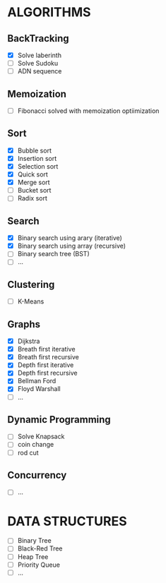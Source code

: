 # ALGORITHMS
## BackTracking
- [x] Solve laberinth
- [ ] Solve Sudoku
- [ ] ADN sequence

## Memoization
- [ ] Fibonacci solved with memoization optiimization

## Sort
- [x] Bubble sort
- [x] Insertion sort
- [x] Selection sort
- [x] Quick sort
- [x] Merge sort
- [ ] Bucket sort
- [ ] Radix sort

## Search
- [x] Binary search using arary (iterative)
- [x] Binary search using array (recursive)
- [ ] Binary search tree (BST)
- [ ] ...

## Clustering
- [ ] K-Means

## Graphs
- [X] Dijkstra
- [X] Breath first iterative
- [X] Breath first recursive
- [X] Depth first iterative
- [X] Depth first recursive
- [X] Bellman Ford
- [X] Floyd Warshall
- [ ] ...

## Dynamic Programming
- [ ] Solve Knapsack
- [ ] coin change
- [ ] rod cut

## Concurrency
- [ ] ...

# DATA STRUCTURES
- [ ] Binary Tree
- [ ] Black-Red Tree
- [ ] Heap Tree
- [ ] Priority Queue
- [ ] ...
